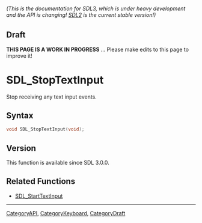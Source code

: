 ###### (This is the documentation for SDL3, which is under heavy development and the API is changing! [SDL2](https://wiki.libsdl.org/SDL2/) is the current stable version!)

## Draft

**THIS PAGE IS A WORK IN PROGRESS** ... Please make edits to this page to improve it!
# SDL_StopTextInput

Stop receiving any text input events.

## Syntax

```c
void SDL_StopTextInput(void);

```

## Version

This function is available since SDL 3.0.0.

## Related Functions

* [SDL_StartTextInput](SDL_StartTextInput)

----
[CategoryAPI](CategoryAPI), [CategoryKeyboard](CategoryKeyboard), [CategoryDraft](CategoryDraft)


